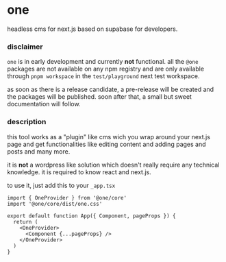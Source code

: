 # one

headless cms for next.js based on supabase for developers.

### disclaimer

`one` is in early development and currently **not** functional. all the `@one` packages are not available on any npm 
registry and are only available through `pnpm workspace` in the `test/playground` next test workspace.

as soon as there is a release candidate, a pre-release will be created and the packages will be published. soon after 
that, a small but sweet documentation will follow.

### description

this tool works as a "plugin" like cms wich you wrap around your next.js page and get functionalities like editing 
content and adding pages and posts and many more. 

it is **not** a wordpress like solution which doesn't really require any technical knowledge. it is required to know 
react and next.js. 

to use it, just add this to your `_app.tsx`

```tsx
import { OneProvider } from '@one/core'
import '@one/core/dist/one.css'

export default function App({ Component, pageProps }) {
  return (
    <OneProvider>
      <Component {...pageProps} />
    </OneProvider>
  )
}

```

